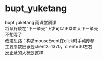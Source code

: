 # bupt_yuketang
bupt yuketang 雨课堂刷课  
将鼠标放在“下一单元”上才可以正常进入下一单元  
不想写了  
改进思路：构造mouseEvent在click时手动传参  
主要参数应该是clientX=1370，client=30左右  
反正我的大概是这样  
